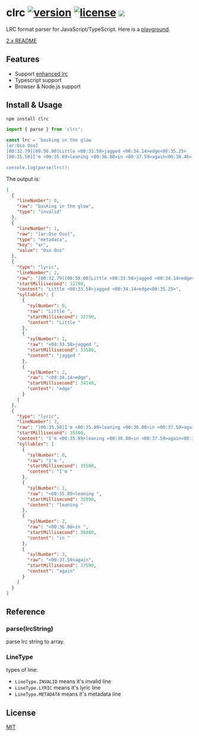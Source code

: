 # clrc [![version](https://img.shields.io/npm/v/clrc)](https://www.npmjs.com/package/clrc) [![license](https://img.shields.io/npm/l/clrc)](https://github.com/mebtte/react-lrc/blob/master/LICENSE) [![](https://img.shields.io/bundlephobia/minzip/clrc)](https://bundlephobia.com/result?p=clrc)

LRC format parser for JavaScript/TypeScript. Here is a [playground](https://mebtte.github.io/clrc).

[2.x README](https://github.com/mebtte/clrc/blob/5c6efcbbfe08d4021e0a7d6252088c5deca428f7/README.md)

## Features

- Support [enhanced lrc](<https://en.wikipedia.org/wiki/LRC_(file_format)#Enhanced_format>)
- Typescript support
- Browser & Node.js support

## Install & Usage

```bash
npm install clrc
```

```js
import { parse } from 'clrc';

const lrc = `basking in the glow
[ar:Oso Oso]
[00:32.79][00:56.00]Little <00:33.58>jagged <00:34.14>edge<00:35.25>
[00:35.50]I'm <00:35.89>leaning <00:36.80>in <00:37.59>again<00:38.46>;

console.log(parse(lrc));
```

The output is:

```json
[
  {
    "lineNumber": 0,
    "raw": "basking in the glow",
    "type": "invalid"
  },
  {
    "lineNumber": 1,
    "raw": "[ar:Oso Oso]",
    "type": "metadata",
    "key": "ar",
    "value": "Oso Oso"
  },
  {
    "type": "lyric",
    "lineNumber": 2,
    "raw": "[00:32.79][00:56.00]Little <00:33.58>jagged <00:34.14>edge<00:35.25>",
    "startMillisecond": 32790,
    "content": "Little <00:33.58>jagged <00:34.14>edge<00:35.25>",
    "syllables": [
      {
        "sylNumber": 0,
        "raw": "Little ",
        "startMillisecond": 32790,
        "content": "Little "
      },
      {
        "sylNumber": 1,
        "raw": "<00:33.58>jagged ",
        "startMillisecond": 33580,
        "content": "jagged "
      },
      {
        "sylNumber": 2,
        "raw": "<00:34.14>edge",
        "startMillisecond": 34140,
        "content": "edge"
      }
    ]
  },
  {
    "type": "lyric",
    "lineNumber": 3,
    "raw": "[00:35.50]I'm <00:35.89>leaning <00:36.80>in <00:37.59>again<00:38.46>",
    "startMillisecond": 35500,
    "content": "I'm <00:35.89>leaning <00:36.80>in <00:37.59>again<00:38.46>",
    "syllables": [
      {
        "sylNumber": 0,
        "raw": "I'm ",
        "startMillisecond": 35500,
        "content": "I'm "
      },
      {
        "sylNumber": 1,
        "raw": "<00:35.89>leaning ",
        "startMillisecond": 35890,
        "content": "leaning "
      },
      {
        "sylNumber": 2,
        "raw": "<00:36.80>in ",
        "startMillisecond": 36800,
        "content": "in "
      },
      {
        "sylNumber": 3,
        "raw": "<00:37.59>again",
        "startMillisecond": 37590,
        "content": "again"
      }
    ]
  }
]
```

## Reference

### parse(lrcString)

parse lrc string to array.

### LineType

types of line:

- `LineType.INVALID` means it's invalid line
- `LineType.LYRIC` means it's lyric line
- `LineType.METADATA` means it's metadata line

## License

[MIT](./LICENSE)
